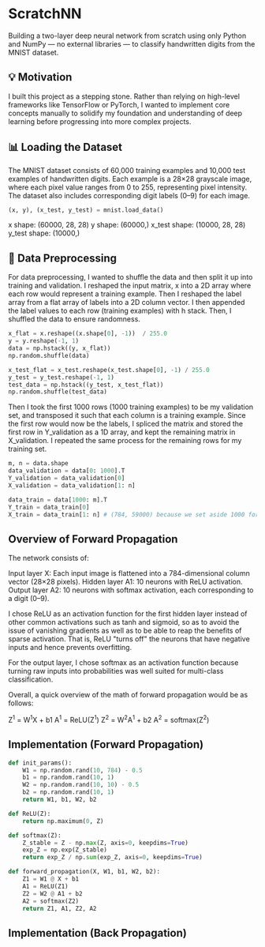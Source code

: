 # ScratchNN
Building a two-layer deep neural network from scratch using only Python and NumPy — no external libraries — to classify handwritten digits from the MNIST dataset.

## 💡 Motivation
I built this project as a stepping stone. Rather than relying on high-level frameworks like TensorFlow or PyTorch, I wanted to implement core concepts manually to solidify my foundation and understanding of deep learning before progressing into more complex projects.

## 📊 Loading the Dataset
The MNIST dataset consists of 60,000 training examples and 10,000 test examples of handwritten digits.
Each example is a 28×28 grayscale image, where each pixel value ranges from 0 to 255, representing pixel intensity.
The dataset also includes corresponding digit labels (0–9) for each image.
```python 
(x, y), (x_test, y_test) = mnist.load_data()
```
x shape: (60000, 28, 28)
y shape: (60000,) 
x_test shape: (10000, 28, 28)
y_test shape: (10000,) 

## 📜 Data Preprocessing 
For data preprocessing, I wanted to shuffle the data and then split it up into training and validation. 
I reshaped the input matrix, x into a 2D array where each row would represent a training example. Then I reshaped the label array from a flat array of labels into a 2D column vector. I then appended the label values to each row (training examples) with h stack. Then, I shuffled the data to ensure randomness. 
```python 
x_flat = x.reshape((x.shape[0], -1))  / 255.0
y = y.reshape(-1, 1) 
data = np.hstack((y, x_flat)) 
np.random.shuffle(data)

x_test_flat = x_test.reshape(x_test.shape[0], -1) / 255.0
y_test = y_test.reshape(-1, 1)
test_data = np.hstack((y_test, x_test_flat))
np.random.shuffle(test_data)
```
Then I took the first 1000 rows (1000 training examples) to be my validation set, and transposed it such that each column is a training example. Since the first row would now be the labels, I spliced the matrix and stored the first row in Y_validation as a 1D array, and kept the remaining matrix in X_validation.
I repeated the same process for the remaining rows for my training set.
```python 
m, n = data.shape
data_validation = data[0: 1000].T
Y_validation = data_validation[0]
X_validation = data_validation[1: n]

data_train = data[1000: m].T
Y_train = data_train[0]
X_train = data_train[1: n] # (784, 59000) because we set aside 1000 for validation

```

## Overview of Forward Propagation 
The network consists of:

Input layer X: Each input image is flattened into a 784-dimensional column vector (28×28 pixels).
Hidden layer A1: 10 neurons with ReLU activation.
Output layer A2: 10 neurons with softmax activation, each corresponding to a digit (0–9).

I chose ReLU as an activation function for the first hidden layer instead of other common activations such as tanh and sigmoid, so as to avoid the issue of vanishing gradients as well as to be able to reap the benefits of sparse activation. That is, ReLU "turns off" the neurons that have negative inputs and hence prevents overfitting.

For the output layer, I chose softmax as an activation function because turning raw inputs into probabilities was well suited for multi-class classification.

Overall, a quick overview of the math of forward propagation would be as follows:

Z<sup>1</sup>  = W<sup>1</sup>X + b1
A<sup>1</sup> = ReLU(Z<sup>1</sup>)
Z<sup>2</sup>  = W<sup>2</sup>A<sup>1</sup> + b2
A<sup>2</sup> = softmax(Z<sup>2</sup>)


## Implementation (Forward Propagation)
```python 
def init_params(): 
    W1 = np.random.rand(10, 784) - 0.5
    b1 = np.random.rand(10, 1) 
    W2 = np.random.rand(10, 10) - 0.5
    b2 = np.random.rand(10, 1) 
    return W1, b1, W2, b2

def ReLU(Z):
    return np.maximum(0, Z)

def softmax(Z):
    Z_stable = Z - np.max(Z, axis=0, keepdims=True)
    exp_Z = np.exp(Z_stable)
    return exp_Z / np.sum(exp_Z, axis=0, keepdims=True)

def forward_propagation(X, W1, b1, W2, b2): 
    Z1 = W1 @ X + b1 
    A1 = ReLU(Z1)
    Z2 = W2 @ A1 + b2
    A2 = softmax(Z2)
    return Z1, A1, Z2, A2
```


## Implementation (Back Propagation)
